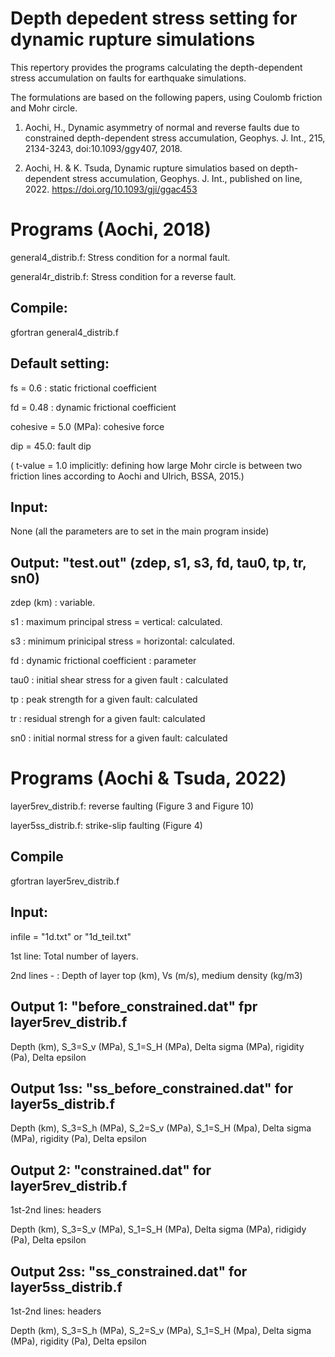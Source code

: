 # Depth depedent stress setting for dynamic rupture simulations

This repertory provides the programs calculating the depth-dependent stress accumulation on faults for earthquake simulations.

The formulations are based on the following papers, using Coulomb friction and Mohr circle. 

1. Aochi, H., Dynamic asymmetry of normal and reverse faults due to constrained depth-dependent stress accumulation, Geophys. J. Int., 215, 2134-3243, doi:10.1093/ggy407, 2018.

2. Aochi, H. & K. Tsuda, Dynamic rupture simulatios based on depth-dependent stress accumulation, Geophys. J. Int., published on line, 2022. https://doi.org/10.1093/gji/ggac453

# Programs (Aochi, 2018)

general4_distrib.f: Stress condition for a normal fault. 

general4r_distrib.f: Stress condition for a reverse fault. 

## Compile: 

gfortran general4_distrib.f

## Default setting: 

  fs = 0.6 : static frictional coefficient
  
  fd = 0.48 : dynamic frictional coefficient
  
  cohesive = 5.0 (MPa): cohesive force
  
  dip = 45.0: fault dip
  
  ( t-value = 1.0 implicitly: defining how large Mohr circle is between two friction lines according to Aochi and Ulrich, BSSA, 2015.)

## Input: 

None (all the parameters are to set in the main program inside)

## Output: "test.out" (zdep, s1, s3, fd, tau0, tp, tr, sn0)

  zdep (km) : variable.

  s1 : maximum principal stress = vertical: calculated.

  s3 : minimum prinicipal stress = horizontal: calculated. 

  fd : dynamic frictional coefficient : parameter
  
  tau0 : initial shear stress for a given fault : calculated
  
  tp : peak strength for a given fault: calculated
  
  tr : residual strengh for a given fault: calculated
  
  sn0 : initial normal stress for a given fault: calculated


# Programs (Aochi & Tsuda, 2022)

layer5rev_distrib.f: reverse faulting (Figure 3 and Figure 10)

layer5ss_distrib.f: strike-slip faulting (Figure 4)

## Compile

gfortran layer5rev_distrib.f

## Input:

infile = "1d.txt" or "1d_teil.txt"

1st line: Total number of layers.

2nd lines - : Depth of layer top (km), Vs (m/s), medium density (kg/m3)

## Output 1: "before_constrained.dat" fpr layer5rev_distrib.f

Depth (km), S_3=S_v (MPa), S_1=S_H (MPa), Delta sigma (MPa), rigidity (Pa), Delta epsilon

## Output 1ss: "ss_before_constrained.dat" for layer5s_distrib.f

Depth (km), S_3=S_h (MPa), S_2=S_v (MPa), S_1=S_H (Mpa), Delta sigma (MPa), rigidity (Pa), Delta epsilon

## Output 2: "constrained.dat" for layer5rev_distrib.f

1st-2nd lines: headers

Depth (km), S_3=S_v (MPa), S_1=S_H (MPa), Delta sigma (MPa), ridigidy (Pa), Delta epsilon

## Output 2ss: "ss_constrained.dat" for layer5ss_distrib.f

1st-2nd lines: headers

Depth (km), S_3=S_h (MPa), S_2=S_v (MPa), S_1=S_H (Mpa), Delta sigma (MPa), rigidity (Pa), Delta epsilon



